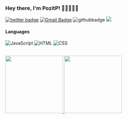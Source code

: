 ### Hey there, I'm PozitP! 👋🏼👨🏻‍💻

[![twitter badge](https://img.shields.io/badge/-@pozitpp-%231FA1F1?style=flat&logo=twitter&logoColor=white)](https://twitter.com/pozitpp)
[![Gmail Badge](https://img.shields.io/badge/-Gmail-c14438?style=flat-square&logo=Gmail&logoColor=white&link=mailto:pozitp.code@gmail.com)](mailto:pozitp.code@gmail.com)
![githubbadge](https://img.shields.io/github/followers/PozitP?style=social)
![](https://komarev.com/ghpvc/?username=PozitP&color=brightgreen&style=flat)

#### Languages

![JavaScript](https://img.shields.io/badge/-JavaScript-fff?&logo=JavaScript&logoColor=ddc508)
![HTML](https://img.shields.io/badge/-HTML-fff?&logo=HTML5)
![CSS](https://img.shields.io/badge/-CSS-fff?&logo=CSS3&logoColor=blue)

<br>
<a href="https://github.com/PozitP">
  <img height="180em" src="https://github-readme-stats.vercel.app/api?username=PozitP&theme=buefy&show_icons=true" />
  <img height="180em" src="https://github-readme-stats.vercel.app/api/top-langs/?username=PozitP&theme=buefy&layout=compact" />
</a>
